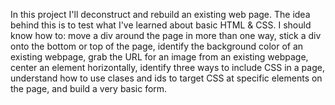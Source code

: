 In this project I'll deconstruct and rebuild an existing web page. The idea behind this is to test what I've learned about basic HTML & CSS.
I should know how to: move a div around the page in more than one way, stick a div onto the bottom or top of the page, identify the background color of an existing webpage, grab the URL for an image from an existing webpage, center an element horizontally, identify three ways to include CSS in a page, understand how to use clases and ids to target CSS at specific elements on the page, and build a very basic form.
